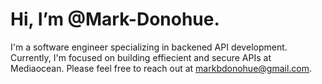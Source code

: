 <h1>Hi, I’m @Mark-Donohue.</h1>

I'm a software engineer specializing in backened API development. Currently, I'm focused on building effiecient and secure APIs at Mediaocean. Please feel free to reach out at markbdonohue@gmail.com.
